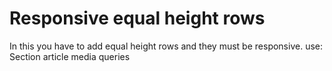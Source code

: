 # Responsive equal height rows
In this you have to add equal height rows and they must be responsive.
use:
Section
article
media queries
